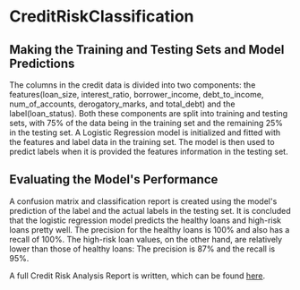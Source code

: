 # CreditRiskClassification





## Making the Training and Testing Sets and Model Predictions

The columns in the credit data is divided into two components: the features(loan_size, interest_ratio, borrower_income, debt_to_income, num_of_accounts, derogatory_marks, and total_debt) and the label(loan_status). Both these components are split into training and testing sets, with 75% of the data being in the training set and the remaining 25% in the testing set. A Logistic Regression model is initialized and fitted with the features and label data in the training set. The model is then used to predict labels when it is provided the features information in the testing set. 


## Evaluating the Model's Performance 

A confusion matrix and classification report is created using the model's prediction of the label and the actual labels in the testing set. It is concluded that the logistic regression model predicts the healthy loans and high-risk loans pretty well. The precision for the healthy loans is 100% and also has a recall of 100%. The high-risk loan values, on the other hand, are relatively lower than those of healthy loans: The precision is 87% and the recall is 95%.


A full Credit Risk Analysis Report is written, which can be found [here](https://github.com/palraval/CreditRiskClassification/blob/main/report.md).

